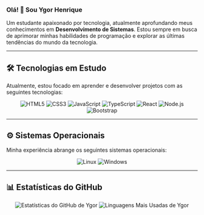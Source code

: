 ### Olá! 👋 Sou Ygor Henrique

Um estudante apaixonado por tecnologia, atualmente aprofundando meus conhecimentos em **Desenvolvimento de Sistemas**. Estou sempre em busca de aprimorar minhas habilidades de programação e explorar as últimas tendências do mundo da tecnologia.

---

## 🛠️ Tecnologias em Estudo

Atualmente, estou focado em aprender e desenvolver projetos com as seguintes tecnologias:

<div align="center">
  <img src="https://img.shields.io/badge/HTML5-E34F26?style=for-the-badge&logo=html5&logoColor=white" alt="HTML5"/>
  <img src="https://img.shields.io/badge/CSS3-1572B6?style=for-the-badge&logo=css3&logoColor=white" alt="CSS3"/>
  <img src="https://img.shields.io/badge/JavaScript-F7DF1E?style=for-the-badge&logo=javascript&logoColor=black" alt="JavaScript"/>
  <img src="https://img.shields.io/badge/TypeScript-3178C6?style=for-the-badge&logo=typescript&logoColor=white" alt="TypeScript"/>
  <img src="https://img.shields.io/badge/React-20232A?style=for-the-badge&logo=react&logoColor=61DAFB" alt="React"/>
  <img src="https://img.shields.io/badge/Node.js-339933?style=for-the-badge&logo=nodedotjs&logoColor=white" alt="Node.js"/>
  <img src="https://img.shields.io/badge/Bootstrap-7952B3?style=for-the-badge&logo=bootstrap&logoColor=white" alt="Bootstrap"/>
</div>

---

## ⚙️ Sistemas Operacionais

Minha experiência abrange os seguintes sistemas operacionais:

<div align="center">
  <img src="https://img.shields.io/badge/Linux-FCC624?style=for-the-badge&logo=linux&logoColor=black" alt="Linux"/>
  <img src="https://img.shields.io/badge/Windows-0078D6?style=for-the-badge&logo=windows&logoColor=white" alt="Windows"/>
</div>

---

## 📊 Estatísticas do GitHub

<div align="center">
  <img src="https://github-readme-stats.vercel.app/api?username=ygorhslima&show_icons=true&theme=white" alt="Estatísticas do GitHub de Ygor"/>
  <img src="https://github-readme-stats.vercel.app/api/top-langs/?username=ygorhslima&layout=compact&theme=white" alt="Linguagens Mais Usadas de Ygor"/>
</div>


